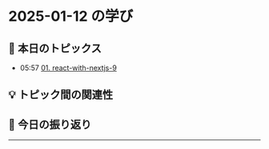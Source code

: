 # 2025-01-12 の学び

## 📝 本日のトピックス

- 05:57 [01. react-with-nextjs-9](./01-react-with-nextjs-9/)

## 💡 トピック間の関連性

## 📌 今日の振り返り

---